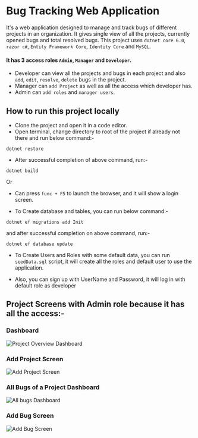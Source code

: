 # Bug Tracking Web Application
It's a web application designed to manage and track bugs of different projects in an organization. It gives single view of all the projects, currently opened bugs and total resolved bugs. This project uses `dotnet core 6.0`, `razor c#`, `Entity Framework Core`, `Identity Core` and `MySQL`.

#### It has 3 access roles `Admin`, `Manager` and `Developer`. 
- Developer can view all the projects and bugs in each project and also `add`, `edit`, `resolve`, `delete` bugs in the project.
- Manager can `add Project` as well as all the access which developer has.
- Admin can `add roles` and `manager users`.

## How to run this project locally
- Clone the project and open it in a code editor.
- Open terminal, change directory to root of the project if already not there and run below command:-
```
dotnet restore
```
- After successful completion of above command, run:-
```
dotnet build
```
Or
- Can press `func + F5` to launch the browser, and it will show a login screen.

- To Create database and tables, you can run below command:-
```
dotnet ef migrations add Init
```

and after successful completion on above command, run:-

```
dotnet ef database update
```

- To Create Users and Roles with some default data, you can run `seedData.sql` script, it will create all the roles and default user to use the application.

- Also, you can sign up with UserName and Password, it will log in with default role as developer

## Project Screens with Admin role because it has all the access:-
### Dashboard
![Project Overview Dashboard](https://raw.githubusercontent.com/maurya-deepak/Bug-Tracker/master/ReadmeImages/home-screen.png?token=GHSAT0AAAAAAB5ALC5Y7L2ZWPQF2XWKBF2WY6WVHWA)
### Add Project Screen
![Add Project Screen](https://raw.githubusercontent.com/maurya-deepak/Bug-Tracker/master/ReadmeImages/add-project-screen.png?token=GHSAT0AAAAAAB5ALC5YSKLGJWVVQJEV34KQY6WVN5A)
### All Bugs of a Project Dashboard
![All bugs Dashboard](https://github.com/maurya-deepak/Bug-Tracker/blob/master/ReadmeImages/all-bugs-screen.png?raw=true)
### Add Bug Screen
![Add Bug Screen](https://raw.githubusercontent.com/maurya-deepak/Bug-Tracker/master/ReadmeImages/add-bug-screen.png?token=GHSAT0AAAAAAB5ALC5YQ4AKCWO2F4JLUFDQY6WVNIA)
